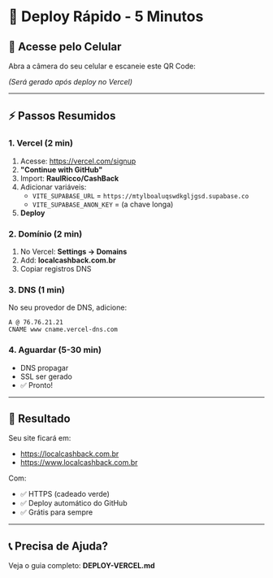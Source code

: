 # 🚀 Deploy Rápido - 5 Minutos

## 📱 Acesse pelo Celular

Abra a câmera do seu celular e escaneie este QR Code:

*(Será gerado após deploy no Vercel)*

---

## ⚡ Passos Resumidos

### 1. Vercel (2 min)
1. Acesse: https://vercel.com/signup
2. **"Continue with GitHub"**
3. Import: **RaulRicco/CashBack**
4. Adicionar variáveis:
   - `VITE_SUPABASE_URL` = `https://mtylboaluqswdkgljgsd.supabase.co`
   - `VITE_SUPABASE_ANON_KEY` = (a chave longa)
5. **Deploy**

### 2. Domínio (2 min)
1. No Vercel: **Settings → Domains**
2. Add: **localcashback.com.br**
3. Copiar registros DNS

### 3. DNS (1 min)
No seu provedor de DNS, adicione:

```
A @ 76.76.21.21
CNAME www cname.vercel-dns.com
```

### 4. Aguardar (5-30 min)
- DNS propagar
- SSL ser gerado
- ✅ Pronto!

---

## 🎯 Resultado

Seu site ficará em:
- https://localcashback.com.br
- https://www.localcashback.com.br

Com:
- ✅ HTTPS (cadeado verde)
- ✅ Deploy automático do GitHub
- ✅ Grátis para sempre

---

## 📞 Precisa de Ajuda?

Veja o guia completo: **DEPLOY-VERCEL.md**
